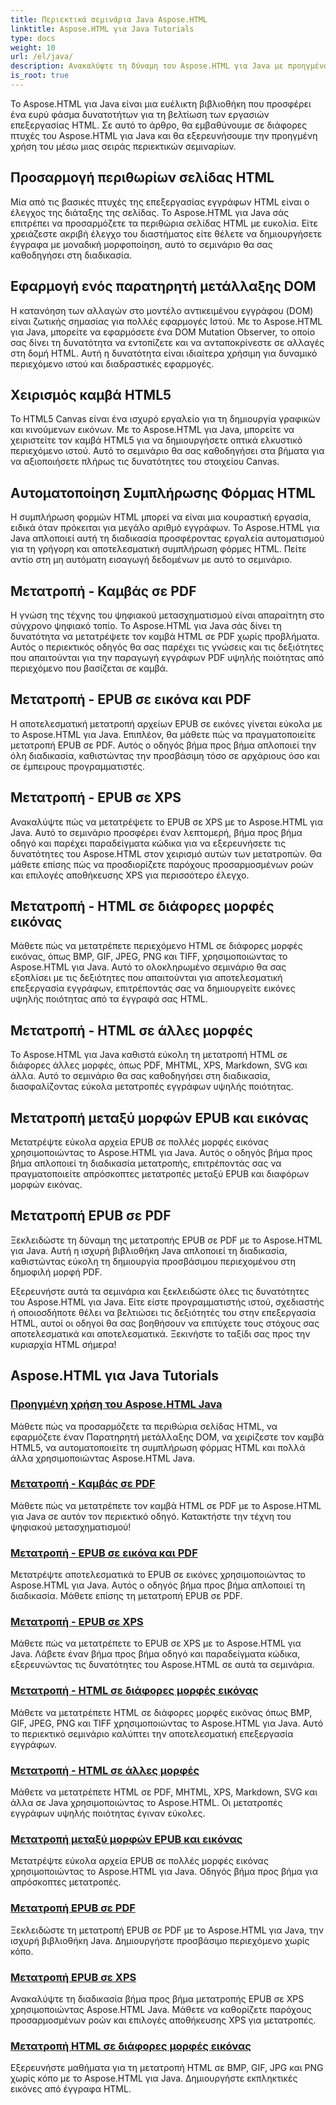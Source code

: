 ```yaml
---
title: Περιεκτικά σεμινάρια Java Aspose.HTML
linktitle: Aspose.HTML για Java Tutorials
type: docs
weight: 10
url: /el/java/
description: Ανακαλύψτε τη δύναμη του Aspose.HTML για Java με προηγμένα σεμινάρια. Μάθετε να χειρίζεστε σελίδες HTML, να μετατρέπετε το EPUB σε διάφορες μορφές και να προσαρμόζετε τον καμβά HTML σαν επαγγελματίας.
is_root: true
---
```

Το Aspose.HTML για Java είναι μια ευέλικτη βιβλιοθήκη που προσφέρει ένα ευρύ φάσμα δυνατοτήτων για τη βελτίωση των εργασιών επεξεργασίας HTML. Σε αυτό το άρθρο, θα εμβαθύνουμε σε διάφορες πτυχές του Aspose.HTML για Java και θα εξερευνήσουμε την προηγμένη χρήση του μέσω μιας σειράς περιεκτικών σεμιναρίων.

## Προσαρμογή περιθωρίων σελίδας HTML
Μία από τις βασικές πτυχές της επεξεργασίας εγγράφων HTML είναι ο έλεγχος της διάταξης της σελίδας. Το Aspose.HTML για Java σάς επιτρέπει να προσαρμόζετε τα περιθώρια σελίδας HTML με ευκολία. Είτε χρειάζεστε ακριβή έλεγχο του διαστήματος είτε θέλετε να δημιουργήσετε έγγραφα με μοναδική μορφοποίηση, αυτό το σεμινάριο θα σας καθοδηγήσει στη διαδικασία.

## Εφαρμογή ενός παρατηρητή μετάλλαξης DOM
Η κατανόηση των αλλαγών στο μοντέλο αντικειμένου εγγράφου (DOM) είναι ζωτικής σημασίας για πολλές εφαρμογές Ιστού. Με το Aspose.HTML για Java, μπορείτε να εφαρμόσετε ένα DOM Mutation Observer, το οποίο σας δίνει τη δυνατότητα να εντοπίζετε και να ανταποκρίνεστε σε αλλαγές στη δομή HTML. Αυτή η δυνατότητα είναι ιδιαίτερα χρήσιμη για δυναμικό περιεχόμενο ιστού και διαδραστικές εφαρμογές.

## Χειρισμός καμβά HTML5
Το HTML5 Canvas είναι ένα ισχυρό εργαλείο για τη δημιουργία γραφικών και κινούμενων εικόνων. Με το Aspose.HTML για Java, μπορείτε να χειριστείτε τον καμβά HTML5 για να δημιουργήσετε οπτικά ελκυστικό περιεχόμενο ιστού. Αυτό το σεμινάριο θα σας καθοδηγήσει στα βήματα για να αξιοποιήσετε πλήρως τις δυνατότητες του στοιχείου Canvas.

## Αυτοματοποίηση Συμπλήρωσης Φόρμας HTML
Η συμπλήρωση φορμών HTML μπορεί να είναι μια κουραστική εργασία, ειδικά όταν πρόκειται για μεγάλο αριθμό εγγράφων. Το Aspose.HTML για Java απλοποιεί αυτή τη διαδικασία προσφέροντας εργαλεία αυτοματισμού για τη γρήγορη και αποτελεσματική συμπλήρωση φόρμες HTML. Πείτε αντίο στη μη αυτόματη εισαγωγή δεδομένων με αυτό το σεμινάριο.

## Μετατροπή - Καμβάς σε PDF
Η γνώση της τέχνης του ψηφιακού μετασχηματισμού είναι απαραίτητη στο σύγχρονο ψηφιακό τοπίο. Το Aspose.HTML για Java σάς δίνει τη δυνατότητα να μετατρέψετε τον καμβά HTML σε PDF χωρίς προβλήματα. Αυτός ο περιεκτικός οδηγός θα σας παρέχει τις γνώσεις και τις δεξιότητες που απαιτούνται για την παραγωγή εγγράφων PDF υψηλής ποιότητας από περιεχόμενο που βασίζεται σε καμβά.

## Μετατροπή - EPUB σε εικόνα και PDF
Η αποτελεσματική μετατροπή αρχείων EPUB σε εικόνες γίνεται εύκολα με το Aspose.HTML για Java. Επιπλέον, θα μάθετε πώς να πραγματοποιείτε μετατροπή EPUB σε PDF. Αυτός ο οδηγός βήμα προς βήμα απλοποιεί την όλη διαδικασία, καθιστώντας την προσβάσιμη τόσο σε αρχάριους όσο και σε έμπειρους προγραμματιστές.

## Μετατροπή - EPUB σε XPS
Ανακαλύψτε πώς να μετατρέψετε το EPUB σε XPS με το Aspose.HTML για Java. Αυτό το σεμινάριο προσφέρει έναν λεπτομερή, βήμα προς βήμα οδηγό και παρέχει παραδείγματα κώδικα για να εξερευνήσετε τις δυνατότητες του Aspose.HTML στον χειρισμό αυτών των μετατροπών. Θα μάθετε επίσης πώς να προσδιορίζετε παρόχους προσαρμοσμένων ροών και επιλογές αποθήκευσης XPS για περισσότερο έλεγχο.

## Μετατροπή - HTML σε διάφορες μορφές εικόνας
Μάθετε πώς να μετατρέπετε περιεχόμενο HTML σε διάφορες μορφές εικόνας, όπως BMP, GIF, JPEG, PNG και TIFF, χρησιμοποιώντας το Aspose.HTML για Java. Αυτό το ολοκληρωμένο σεμινάριο θα σας εξοπλίσει με τις δεξιότητες που απαιτούνται για αποτελεσματική επεξεργασία εγγράφων, επιτρέποντάς σας να δημιουργείτε εικόνες υψηλής ποιότητας από τα έγγραφά σας HTML.

## Μετατροπή - HTML σε άλλες μορφές
Το Aspose.HTML για Java καθιστά εύκολη τη μετατροπή HTML σε διάφορες άλλες μορφές, όπως PDF, MHTML, XPS, Markdown, SVG και άλλα. Αυτό το σεμινάριο θα σας καθοδηγήσει στη διαδικασία, διασφαλίζοντας εύκολα μετατροπές εγγράφων υψηλής ποιότητας.

## Μετατροπή μεταξύ μορφών EPUB και εικόνας
Μετατρέψτε εύκολα αρχεία EPUB σε πολλές μορφές εικόνας χρησιμοποιώντας το Aspose.HTML για Java. Αυτός ο οδηγός βήμα προς βήμα απλοποιεί τη διαδικασία μετατροπής, επιτρέποντάς σας να πραγματοποιείτε απρόσκοπτες μετατροπές μεταξύ EPUB και διαφόρων μορφών εικόνας.

## Μετατροπή EPUB σε PDF
Ξεκλειδώστε τη δύναμη της μετατροπής EPUB σε PDF με το Aspose.HTML για Java. Αυτή η ισχυρή βιβλιοθήκη Java απλοποιεί τη διαδικασία, καθιστώντας εύκολη τη δημιουργία προσβάσιμου περιεχομένου στη δημοφιλή μορφή PDF.

Εξερευνήστε αυτά τα σεμινάρια και ξεκλειδώστε όλες τις δυνατότητες του Aspose.HTML για Java. Είτε είστε προγραμματιστής ιστού, σχεδιαστής ή οποιοσδήποτε θέλει να βελτιώσει τις δεξιότητές του στην επεξεργασία HTML, αυτοί οι οδηγοί θα σας βοηθήσουν να επιτύχετε τους στόχους σας αποτελεσματικά και αποτελεσματικά. Ξεκινήστε το ταξίδι σας προς την κυριαρχία HTML σήμερα!

## Aspose.HTML για Java Tutorials
### [Προηγμένη χρήση του Aspose.HTML Java](./advanced-usage/)
Μάθετε πώς να προσαρμόζετε τα περιθώρια σελίδας HTML, να εφαρμόζετε έναν Παρατηρητή μετάλλαξης DOM, να χειρίζεστε τον καμβά HTML5, να αυτοματοποιείτε τη συμπλήρωση φόρμας HTML και πολλά άλλα χρησιμοποιώντας Aspose.HTML Java.
### [Μετατροπή - Καμβάς σε PDF](./conversion-canvas-to-pdf/)
Μάθετε πώς να μετατρέπετε τον καμβά HTML σε PDF με το Aspose.HTML για Java σε αυτόν τον περιεκτικό οδηγό. Κατακτήστε την τέχνη του ψηφιακού μετασχηματισμού!
### [Μετατροπή - EPUB σε εικόνα και PDF](./conversion-epub-to-image-and-pdf/)
Μετατρέψτε αποτελεσματικά το EPUB σε εικόνες χρησιμοποιώντας το Aspose.HTML για Java. Αυτός ο οδηγός βήμα προς βήμα απλοποιεί τη διαδικασία. Μάθετε επίσης τη μετατροπή EPUB σε PDF.
### [Μετατροπή - EPUB σε XPS](./conversion-epub-to-xps/)
Μάθετε πώς να μετατρέπετε το EPUB σε XPS με το Aspose.HTML για Java. Λάβετε έναν βήμα προς βήμα οδηγό και παραδείγματα κώδικα, εξερευνώντας τις δυνατότητες του Aspose.HTML σε αυτά τα σεμινάρια.
### [Μετατροπή - HTML σε διάφορες μορφές εικόνας](./conversion-html-to-various-image-formats/)
Μάθετε να μετατρέπετε HTML σε διάφορες μορφές εικόνας όπως BMP, GIF, JPEG, PNG και TIFF χρησιμοποιώντας το Aspose.HTML για Java. Αυτό το περιεκτικό σεμινάριο καλύπτει την αποτελεσματική επεξεργασία εγγράφων.
### [Μετατροπή - HTML σε άλλες μορφές](./conversion-html-to-other-formats/)
Μάθετε να μετατρέπετε HTML σε PDF, MHTML, XPS, Markdown, SVG και άλλα σε Java χρησιμοποιώντας το Aspose.HTML. Οι μετατροπές εγγράφων υψηλής ποιότητας έγιναν εύκολες.
### [Μετατροπή μεταξύ μορφών EPUB και εικόνας](./converting-between-epub-and-image-formats/)
Μετατρέψτε εύκολα αρχεία EPUB σε πολλές μορφές εικόνας χρησιμοποιώντας το Aspose.HTML για Java. Οδηγός βήμα προς βήμα για απρόσκοπτες μετατροπές.
### [Μετατροπή EPUB σε PDF](./converting-epub-to-pdf/)
Ξεκλειδώστε τη μετατροπή EPUB σε PDF με το Aspose.HTML για Java, την ισχυρή βιβλιοθήκη Java. Δημιουργήστε προσβάσιμο περιεχόμενο χωρίς κόπο.
### [Μετατροπή EPUB σε XPS](./converting-epub-to-xps/)
Ανακαλύψτε τη διαδικασία βήμα προς βήμα μετατροπής EPUB σε XPS χρησιμοποιώντας Aspose.HTML Java. Μάθετε να καθορίζετε παρόχους προσαρμοσμένων ροών και επιλογές αποθήκευσης XPS για μετατροπές.
### [Μετατροπή HTML σε διάφορες μορφές εικόνας](./converting-html-to-various-image-formats/)
Εξερευνήστε μαθήματα για τη μετατροπή HTML σε BMP, GIF, JPG και PNG χωρίς κόπο με το Aspose.HTML για Java. Δημιουργήστε εκπληκτικές εικόνες από έγγραφα HTML.
